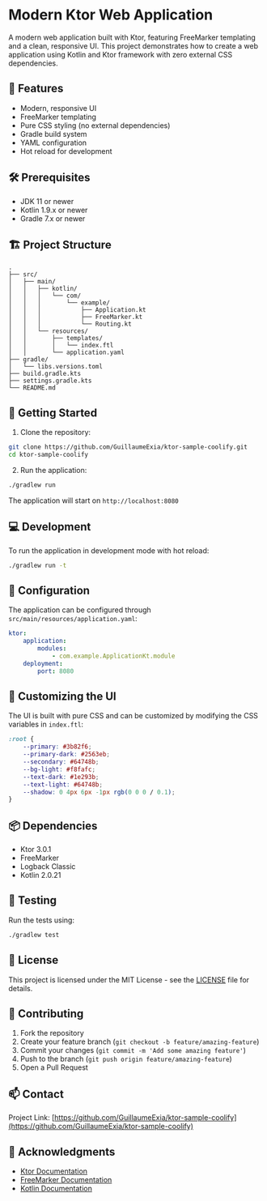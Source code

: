 # Modern Ktor Web Application

A modern web application built with Ktor, featuring FreeMarker templating and a clean, responsive UI. This project demonstrates how to create a web application using Kotlin and Ktor framework with zero external CSS dependencies.

## 🚀 Features

- Modern, responsive UI
- FreeMarker templating
- Pure CSS styling (no external dependencies)
- Gradle build system
- YAML configuration
- Hot reload for development

## 🛠️ Prerequisites

- JDK 11 or newer
- Kotlin 1.9.x or newer
- Gradle 7.x or newer

## 🏗️ Project Structure

```
.
├── src/
│   ├── main/
│   │   ├── kotlin/
│   │   │   └── com/
│   │   │       └── example/
│   │   │           ├── Application.kt
│   │   │           ├── FreeMarker.kt
│   │   │           └── Routing.kt
│   │   └── resources/
│   │       ├── templates/
│   │       │   └── index.ftl
│   │       └── application.yaml
├── gradle/
│   └── libs.versions.toml
├── build.gradle.kts
├── settings.gradle.kts
└── README.md
```

## 🚀 Getting Started

1. Clone the repository:
```bash
git clone https://github.com/GuillaumeExia/ktor-sample-coolify.git
cd ktor-sample-coolify
```

2. Run the application:
```bash
./gradlew run
```

The application will start on `http://localhost:8080`

## 💻 Development

To run the application in development mode with hot reload:

```bash
./gradlew run -t
```

## 🔧 Configuration

The application can be configured through `src/main/resources/application.yaml`:

```yaml
ktor:
    application:
        modules:
            - com.example.ApplicationKt.module
    deployment:
        port: 8080
```

## 🎨 Customizing the UI

The UI is built with pure CSS and can be customized by modifying the CSS variables in `index.ftl`:

```css
:root {
    --primary: #3b82f6;
    --primary-dark: #2563eb;
    --secondary: #64748b;
    --bg-light: #f8fafc;
    --text-dark: #1e293b;
    --text-light: #64748b;
    --shadow: 0 4px 6px -1px rgb(0 0 0 / 0.1);
}
```

## 📦 Dependencies

- Ktor 3.0.1
- FreeMarker
- Logback Classic
- Kotlin 2.0.21

## 🧪 Testing

Run the tests using:

```bash
./gradlew test
```

## 📝 License

This project is licensed under the MIT License - see the [LICENSE](LICENSE) file for details.

## 🤝 Contributing

1. Fork the repository
2. Create your feature branch (`git checkout -b feature/amazing-feature`)
3. Commit your changes (`git commit -m 'Add some amazing feature'`)
4. Push to the branch (`git push origin feature/amazing-feature`)
5. Open a Pull Request

## 📫 Contact

Project Link: [https://github.com/GuillaumeExia/ktor-sample-coolify](https://github.com/GuillaumeExia/ktor-sample-coolify)

## 🙏 Acknowledgments

- [Ktor Documentation](https://ktor.io/docs)
- [FreeMarker Documentation](https://freemarker.apache.org/)
- [Kotlin Documentation](https://kotlinlang.org/docs/home.html)
